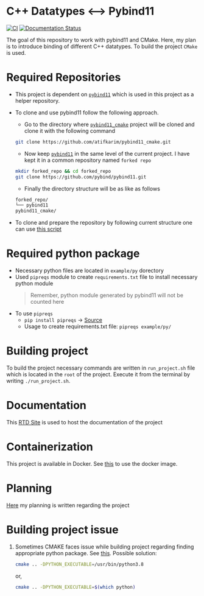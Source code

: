 C++ Datatypes <--> Pybind11
===========================

[![CI](https://github.com/atifkarim/pybind11_cmake/actions/workflows/ci.yml/badge.svg?branch=main)](https://github.com/atifkarim/pybind11_cmake/actions/workflows/ci.yml)
[![Documentation Status](https://readthedocs.org/projects/pybind11-cmake/badge/?version=latest)](https://pybind11-cmake.readthedocs.io/en/latest/?badge=latest)


The goal of this repository to work with pybind11 and CMake. Here, my plan is to introduce binding of different C++ datatypes. To build the project `CMake` is used. 

# Required Repositories

- This project is dependent on [`pybind11`](https://github.com/pybind/pybind11/tree/master) which is used in this project as a helper repository.
- To clone and use pybind11 follow the following approach.
    - Go to the directory where [`pybind11_cmake`](https://github.com/atifkarim/pybind11_cmake) project will be cloned and clone it with the following command
    ```sh
    git clone https://github.com/atifkarim/pybind11_cmake.git
    ```

    - Now keep  [`pybind11`](https://github.com/pybind/pybind11/tree/master) in the same level of the current project. I have kept it in a common repository named `forked repo`
    ```sh
    mkdir forked_repo && cd forked_repo
    git clone https://github.com/pybind/pybind11.git
    ```
    - Finally the directory structure will be as like as follows
    ```sh
    forked_repo/
    └── pybind11
    pybind11_cmake/
    ```
- To clone and prepare the repository by following current structure one can use [this script](https://github.com/atifkarim/pybind11_cmake/blob/main/prepare_project.sh)

# Required python package

- Necessary python files are located in `example/py` dorectory
- Used `pipreqs` module to create `requirements.txt` file to install necessary python module
  > Remember, python module generated by pybind11 will not be counted here
- To use `pipreqs`
  - `pip install pipreqs` -> [Source](https://github.com/bndr/pipreqs)
  - Usage to create requirements.txt file: `pipreqs example/py/`

# Building project

To build the project necessary commands are written in `run_project.sh` file which is located in the `root` of the project. Execute it from the terminal by writing `./run_project.sh`.

# Documentation

This [RTD Site](https://pybind11-cmake.readthedocs.io/en/latest/) is used to host the documentation of the project

# Containerization

This project is available in Docker. See [this](https://hub.docker.com/r/atifkarim/test_image_pybind11_cmake) to use the docker image.


# Planning

[Here](ToDo.md) my planning is written regarding the project

# Building project issue

1. Sometimes CMAKE faces issue while building project regarding finding appropriate python package. See [this](https://github.com/pybind/pybind11/issues/2154). Possible solution:

    ```sh
    cmake .. -DPYTHON_EXECUTABLE=/usr/bin/python3.8
    ```
    or,
    ```sh
    cmake .. -DPYTHON_EXECUTABLE=$(which python)
    ```

